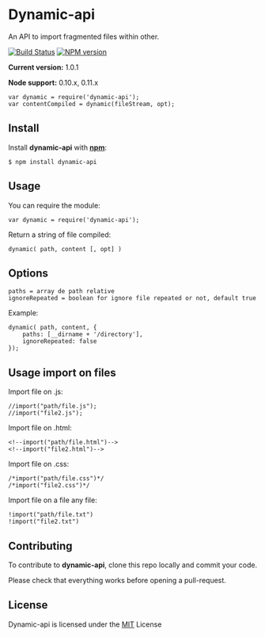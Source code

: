 # Dynamic-api
An API to import fragmented files within other.

[![Build Status](https://img.shields.io/travis/alexandref93/dynamic-api/master.svg)](https://travis-ci.org/alexandref93/dynamic-api)
[![NPM version](https://img.shields.io/npm/v/dynamic-api.svg)](http://badge.fury.io/js/dynamic-api)

**Current version:** 1.0.1

**Node support:** 0.10.x, 0.11.x

    var dynamic = require('dynamic-api');
    var contentCompiled = dynamic(fileStream, opt);

## Install
Install **dynamic-api** with **[npm](https://www.npmjs.org/)**:

    $ npm install dynamic-api

## Usage
You can require the module:

    var dynamic = require('dynamic-api');

Return a string of file compiled:

    dynamic( path, content [, opt] )

## Options

    paths = array de path relative
    ignoreRepeated = boolean for ignore file repeated or not, default true

Example:

    dynamic( path, content, {
        paths: [__dirname + '/directory'],
        ignoreRepeated: false
    });

## Usage import on files
Import file on .js:

    //import("path/file.js");
    //import("file2.js");

Import file on .html:

    <!--import("path/file.html")-->
    <!--import("file2.html")-->

Import file on .css:

    /*import("path/file.css")*/
    /*import("file2.css")*/

Import file on a file any file:

    !import("path/file.txt")
    !import("file2.txt")

## Contributing

To contribute to **dynamic-api**, clone this repo locally and commit your code.

Please check that everything works before opening a pull-request.

## License

Dynamic-api is licensed under the [MIT](https://github.com/alexandref93/dynamic-api/blob/master/LICENSE) License
